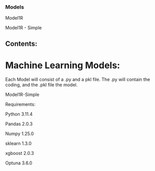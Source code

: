 ### Models

Model1R

Model1R - Simple

## Contents:

# Machine Learning Models:

Each Model will consist of a .py and a pkl file.
The .py will contain the coding, and the .pkl file the model.

Model1R-Simple

Requirements: 

Python 3.11.4

Pandas 2.0.3

Numpy 1.25.0

sklearn 1.3.0

xgboost 2.0.3

Optuna 3.6.0




